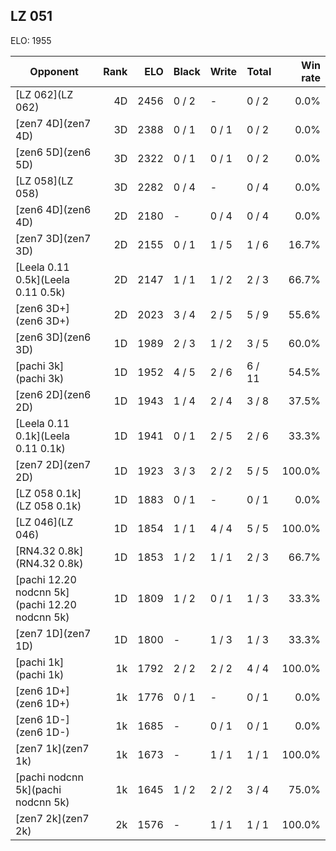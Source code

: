 ## LZ 051 ##

ELO: 1955

Opponent | Rank | ELO | Black | Write | Total | Win rate
---------|-----:|----:|-------|-------|-------|-------:
[LZ 062](LZ 062) | 4D | 2456 | 0 / 2 | - | 0 / 2 | 0.0%
[zen7 4D](zen7 4D) | 3D | 2388 | 0 / 1 | 0 / 1 | 0 / 2 | 0.0%
[zen6 5D](zen6 5D) | 3D | 2322 | 0 / 1 | 0 / 1 | 0 / 2 | 0.0%
[LZ 058](LZ 058) | 3D | 2282 | 0 / 4 | - | 0 / 4 | 0.0%
[zen6 4D](zen6 4D) | 2D | 2180 | - | 0 / 4 | 0 / 4 | 0.0%
[zen7 3D](zen7 3D) | 2D | 2155 | 0 / 1 | 1 / 5 | 1 / 6 | 16.7%
[Leela 0.11 0.5k](Leela 0.11 0.5k) | 2D | 2147 | 1 / 1 | 1 / 2 | 2 / 3 | 66.7%
[zen6 3D+](zen6 3D+) | 2D | 2023 | 3 / 4 | 2 / 5 | 5 / 9 | 55.6%
[zen6 3D](zen6 3D) | 1D | 1989 | 2 / 3 | 1 / 2 | 3 / 5 | 60.0%
[pachi 3k](pachi 3k) | 1D | 1952 | 4 / 5 | 2 / 6 | 6 / 11 | 54.5%
[zen6 2D](zen6 2D) | 1D | 1943 | 1 / 4 | 2 / 4 | 3 / 8 | 37.5%
[Leela 0.11 0.1k](Leela 0.11 0.1k) | 1D | 1941 | 0 / 1 | 2 / 5 | 2 / 6 | 33.3%
[zen7 2D](zen7 2D) | 1D | 1923 | 3 / 3 | 2 / 2 | 5 / 5 | 100.0%
[LZ 058 0.1k](LZ 058 0.1k) | 1D | 1883 | 0 / 1 | - | 0 / 1 | 0.0%
[LZ 046](LZ 046) | 1D | 1854 | 1 / 1 | 4 / 4 | 5 / 5 | 100.0%
[RN4.32 0.8k](RN4.32 0.8k) | 1D | 1853 | 1 / 2 | 1 / 1 | 2 / 3 | 66.7%
[pachi 12.20 nodcnn 5k](pachi 12.20 nodcnn 5k) | 1D | 1809 | 1 / 2 | 0 / 1 | 1 / 3 | 33.3%
[zen7 1D](zen7 1D) | 1D | 1800 | - | 1 / 3 | 1 / 3 | 33.3%
[pachi 1k](pachi 1k) | 1k | 1792 | 2 / 2 | 2 / 2 | 4 / 4 | 100.0%
[zen6 1D+](zen6 1D+) | 1k | 1776 | 0 / 1 | - | 0 / 1 | 0.0%
[zen6 1D-](zen6 1D-) | 1k | 1685 | - | 0 / 1 | 0 / 1 | 0.0%
[zen7 1k](zen7 1k) | 1k | 1673 | - | 1 / 1 | 1 / 1 | 100.0%
[pachi nodcnn 5k](pachi nodcnn 5k) | 1k | 1645 | 1 / 2 | 2 / 2 | 3 / 4 | 75.0%
[zen7 2k](zen7 2k) | 2k | 1576 | - | 1 / 1 | 1 / 1 | 100.0%
